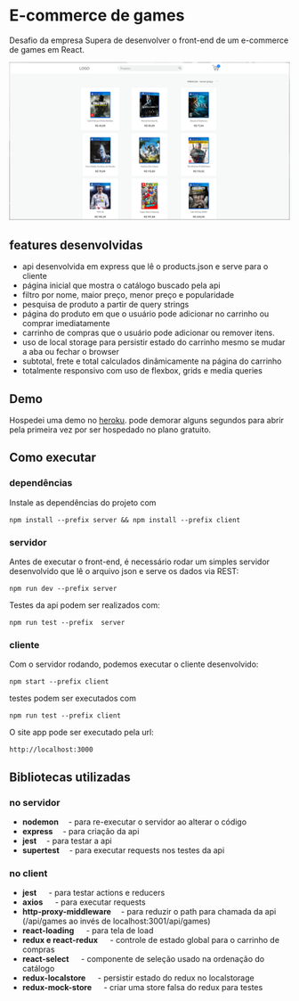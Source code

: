 # E-commerce de games

Desafio da empresa Supera de desenvolver o front-end de um e-commerce de games em React.

![webapp screenshot](/games-home.png)

## features desenvolvidas

- api desenvolvida em express que lê o products.json e serve para o cliente
- página inicial que mostra o catálogo buscado pela api
- filtro por nome, maior preço, menor preço e popularidade
- pesquisa de produto a partir de query strings
- página do produto em que o usuário pode adicionar no carrinho ou comprar imediatamente
- carrinho de compras que o usuário pode adicionar ou remover itens.
- uso de local storage para persistir estado do carrinho mesmo se mudar a aba ou fechar o browser
- subtotal, frete e total calculados dinâmicamente na página do carrinho
- totalmente responsivo com uso de flexbox, grids e media queries

## Demo

Hospedei uma demo no [heroku](https://floating-depths-47520.herokuapp.com/).
pode demorar alguns segundos para abrir pela primeira vez por ser hospedado no plano gratuito.

## Como executar

### dependências

Instale as dependências do projeto com
```
npm install --prefix server && npm install --prefix client
```


### servidor

Antes de executar o front-end, é necessário rodar um simples servidor desenvolvido que
lê o arquivo json e serve os dados via REST:
```
npm run dev --prefix server
```

Testes da api podem ser realizados com:
```
npm run test --prefix  server
```

### cliente

Com o servidor rodando, podemos executar o cliente desenvolvido:
```
npm start --prefix client
```
testes podem ser executados com
```
npm run test --prefix client
```

O site app pode ser executado pela url:
```
http://localhost:3000
```

## Bibliotecas utilizadas

### no servidor

- **nodemon**     &emsp;- para re-executar o servidor ao alterar o código
- **express**     &emsp;- para criação da api
- **jest**        &emsp;- para testar a api
- **supertest**   &emsp;- para executar requests nos testes da api

### no client

* **jest**                     &emsp; - para testar actions e reducers 
* **axios**                    &emsp; - para executar requests
* **http-proxy-middleware**    &emsp;- para reduzir o path para chamada da api (/api/games ao invés de localhost:3001/api/games)
* **react-loading**            &emsp; - para tela de load
* **redux e react-redux**      &emsp; - controle de estado global para o carrinho de compras
* **react-select**            &emsp;  - componente de seleção usado na ordenação do catálogo
* **redux-localstore**        &emsp; - persistir estado do redux no localstorage
* **redux-mock-store**        &emsp; - criar uma store falsa do redux para testes

